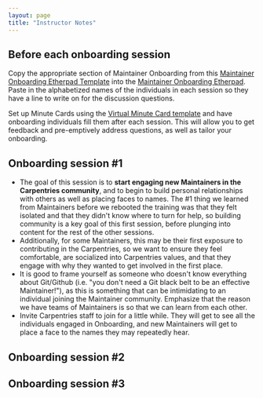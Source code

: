 ```yaml
---
layout: page
title: "Instructor Notes"
---
```


## Before each onboarding session

Copy the appropriate section of Maintainer Onboarding from this [Maintainer Onboarding Etherpad Template](https://pad.carpentries.org/maintainer-onboarding-template) into the [Maintainer Onboarding Etherpad](https://pad.carpentries.org/maintainer-onboarding). Paste in the alphabetized names of the individuals in each session so they have a line to write on for the discussion questions.

Set up Minute Cards using the [Virtual Minute Card template](https://docs.google.com/forms/d/1p7iOV5HNvy4POS4g6eottY8RSfKq4kaoKz1-jIFYTMI/edit) and have onboarding individuals fill them after each session. This will allow you to get feedback and pre-emptively address questions, as well as tailor your onboarding.

## Onboarding session #1 

- The goal of this session is to **start engaging new Maintainers in the Carpentries community**, and to begin to build personal relationships with others as well as placing faces to names. The #1 thing we learned from Maintainers before we rebooted the training was that they felt isolated and that they didn't know where to turn for help, so building community is a key goal of this first session, before plunging into content for the rest of the other sessions.
- Additionally, for some Maintainers, this may be their first exposure to contributing in the Carpentries, so we want to ensure they feel comfortable, are socialized into Carpentries values, and that they engage with why they wanted to get involved in the first place.
- It is good to frame yourself as someone who doesn't know everything about Git/Github (i.e. "you don't need a Git black belt to be an effective Maintainer!"), as this is something that can be intimidating to an individual joining the Maintainer community. Emphasize that the reason we have teams of Maintainers is so that we can learn from each other.
- Invite Carpentries staff to join for a little while. They will get to see all the individuals engaged in Onboarding, and new Maintainers will get to place a face to the names they may repeatedly hear.

## Onboarding session #2

## Onboarding session #3